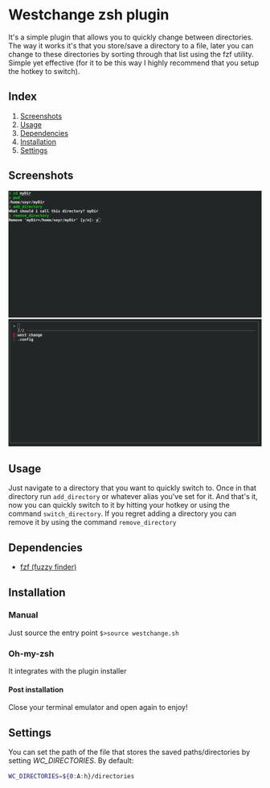 # Westchange zsh plugin

It's a simple plugin that allows you to quickly change between directories.
The way it works it's that you store/save a directory to a file, later you can change to these directories by sorting through that list using the fzf utility. Simple yet effective (for it to be this way I highly recommend that you setup the hotkey to switch).

## Index

1. [Screenshots](#screenshots)
2. [Usage](#usage)
3. [Dependencies](#dependencies)
4. [Installation](#installation)
5. [Settings](#settings)


## Screenshots

![screenshot](./screenshot1.png)
![screenshot](./screenshot2.png)

## Usage

Just navigate to a directory that you want to quickly switch to. Once in that directory run `add_directory` or whatever alias you've set for it. And that's it, now you can quickly switch to it by hitting your hotkey or using the command `switch_directory`. If you regret adding a directory you can remove it by using the command `remove_directory`

## Dependencies
- [fzf (fuzzy finder)](https://github.com/junegunn/fzf)

## Installation

### Manual

Just source the entry point `$>source westchange.sh`

### Oh-my-zsh

It integrates with the plugin installer

#### Post installation

Close your terminal emulator and open again to enjoy!

## Settings

You can set the path of the file that stores the saved paths/directories by setting _WC_DIRECTORIES_.
By default:
```bash
WC_DIRECTORIES=${0:A:h}/directories
```
